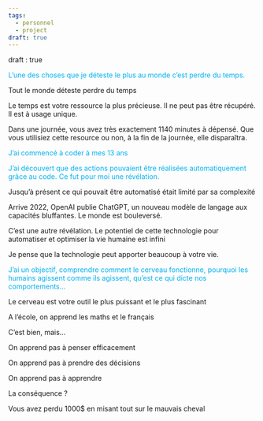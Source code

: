```yaml
---
tags:
  - personnel
  - project
draft: true
---
```

draft : true

<span style="color:#00b0f0">L’une des choses que je déteste le plus au monde c’est perdre du temps.</span>

Tout le monde déteste perdre du temps

Le temps est votre ressource la plus précieuse. Il ne peut pas être récupéré. Il est à usage unique. 

Dans une journée, vous avez très exactement 1140 minutes à dépensé. Que vous utilisiez cette resource ou non, à la fin de la journée, elle disparaîtra.

<span style="color:#00b0f0">J’ai commencé à coder à mes 13 ans</span>

<span style="color:#00b0f0">J’ai découvert que des actions pouvaient être réalisées automatiquement grâce au code. Ce fut pour moi une révélation. </span>

Jusqu’à présent ce qui pouvait être automatisé était limité par sa complexité

Arrive 2022, OpenAI publie ChatGPT, un nouveau modèle de langage aux capacités bluffantes. Le monde est bouleversé.

C’est une autre révélation. Le potentiel de cette technologie pour automatiser et optimiser la vie humaine est infini

Je pense que la technologie peut apporter beaucoup à votre vie. 

<span style="color:#00b0f0">J’ai un objectif, comprendre comment le cerveau fonctionne, pourquoi les humains agissent comme ils agissent, qu’est ce qui dicte nos comportements…</span>

Le cerveau est votre outil le plus puissant et le plus fascinant

A l’école, on apprend les maths et le français

C’est bien, mais…

On apprend pas à penser efficacement

On apprend pas à prendre des décisions

On apprend pas à apprendre

La conséquence ?

Vous avez perdu 1000$ en misant tout sur le mauvais cheval









